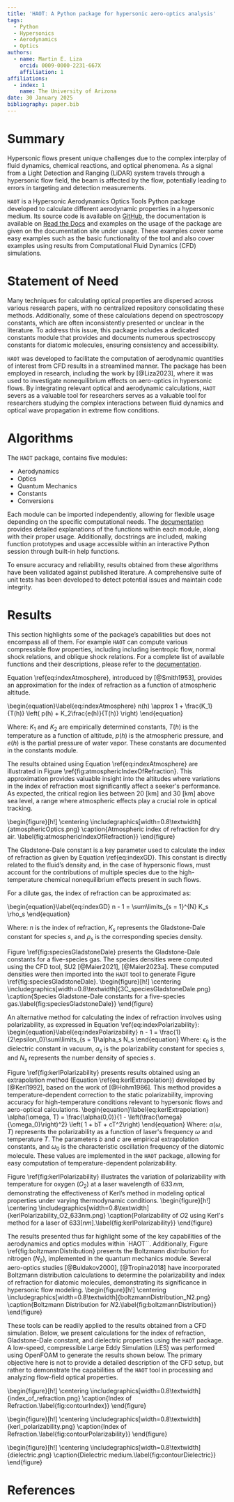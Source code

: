 ```yaml
---
title: 'HAOT: A Python package for hypersonic aero-optics analysis'
tags:
  - Python
  - Hypersonics 
  - Aerodynamics
  - Optics
authors:
  - name: Martin E. Liza
    orcid: 0009-0000-2231-667X
    affiliation: 1
affiliations:
  - index: 1
    name: The University of Arizona
date: 30 January 2025
bibliography: paper.bib
---
```


# Summary

Hypersonic flows present unique challenges due to the complex interplay of fluid dynamics, chemical reactions, and optical phenomena. As a signal from a Light Detection and Ranging (LiDAR) system travels through a hypersonic flow field, the beam is affected by the flow, potentially leading to errors in targeting and detection measurements.

`HAOT` is a Hypersonic Aerodynamics Optics Tools Python package developed to calculate different aerodynamic properties in a hypersonic medium. Its source code is available on [GitHub](https://github.com/mliza/HAOT), the documentation is available on [Read the Docs](https://haot.readthedocs.io/en/latest/) and examples on the usage of the package are given on the documentation site under usage. These examples cover some easy examples such as the basic functionality of the tool and also cover examples using results from Computational Fluid Dynamics (CFD) simulations. 

# Statement of Need

Many techniques for calculating optical properties are dispersed across various research papers, with no centralized repository consolidating these methods. Additionally, some of these calculations depend on spectroscopy constants, which are often inconsistently presented or unclear in the literature. To address this issue, this package includes a dedicated constants module that provides and documents numerous spectroscopy constants for diatomic molecules, ensuring consistency and accessibility.

`HAOT` was developed to facilitate the computation of aerodynamic quantities of interest from CFD results in a streamlined manner. The package has been employed in research, including the work by [@Liza2023], where it was used to investigate nonequilibrium effects on aero-optics in hypersonic flows. By integrating relevant optical and aerodynamic calculations, `HAOT` severs as a valuable tool for researchers serves as a valuable tool for researchers studying the complex interactions between fluid dynamics and optical wave propagation in extreme flow conditions. 

# Algorithms
The `HAOT` package, contains five modules:

- Aerodynamics
- Optics
- Quantum Mechanics
- Constants
- Conversions


Each module can be imported independently, allowing for flexible usage
depending on the specific computational needs. The [documentation](https://haot.readthedocs.io/en/latest/) provides detailed explanations of the functions within each module, along with their proper usage. Additionally, docstrings are included, making function prototypes and usage accessible within an interactive Python session through built-in help functions.

To ensure accuracy and reliability, results obtained from these algorithms have been validated against published literature. A comprehensive suite of unit tests has been developed to detect potential issues and maintain code integrity.

# Results 

This section highlights some of the package’s capabilities but does not encompass all of them. For example `HAOT` can compute various compressible flow properties, including including isentropic flow, normal shock relations, and oblique shock relations. For a complete list of available functions and their descriptions, please refer to the [documentation](https://haot.readthedocs.io/en/latest).

Equation \ref{eq:indexAtmosphere}, introduced by [@Smith1953], provides an approximation for the index of refraction as a function of atmospheric altitude.

\begin{equation}\label{eq:indexAtmosphere}
n(h) \approx 1 + \frac{K_1}{T(h)} \left( p(h) + K_2\frac{e(h)}{T(h)} \right) 
\end{equation}

Where: $K_1$ and $K_2$ are empirically determined constants, $T(h)$ is the temperature as a function of altitude, $p(h)$ is the atmospheric pressure, and $e(h)$ is the partial pressure of water vapor. These constants are documented in the constants module.

The results obtained using Equation \ref{eq:indexAtmosphere} are illustrated in Figure \ref{fig:atmosphericIndexOfRefraction}. This approximation provides valuable insight into the altitudes where variations in the index of refraction most significantly affect a seeker's performance. As expected, the critical region lies between $20~\mathrm{[km]}$ and $30~\mathrm{[km]}$ above sea level, a range where atmospheric effects play a crucial role in optical tracking. 

\begin{figure}[h!]
    \centering
    \includegraphics[width=0.8\textwidth]{atmosphericOptics.png}
    \caption{Atmospheric index of refraction for dry air. \label{fig:atmosphericIndexOfRefraction}}
\end{figure}

The Gladstone-Dale constant is a key parameter used to calculate the index of
refraction as given by Equation \ref{eq:indexGD}. This constant is directly related to the fluid’s density and, in the case of hypersonic flows, must account for the contributions of multiple species due to the high-temperature chemical nonequilibrium effects present in such flows.
 
 For a dilute gas, the index of refraction can be approximated as:

\begin{equation}\label{eq:indexGD}
n - 1 = \sum\limits_{s = 1}^{N} K_s \rho_s
\end{equation}

Where: $n$ is the index of refraction, $K_s$ represents the Gladstone-Dale
constant for species $s$, and $\rho_s$ is the corresponding species density. 

Figure \ref{fig:speciesGladstoneDale} presents the Gladstone-Dale constants for a five-species gas. The species densities were computed using the CFD tool, SU2 [@Maier2021], [@Maier2023a]. These computed densities were then imported into the `HAOT` tool to generate Figure \ref{fig:speciesGladstoneDale}.
\begin{figure}[h!]
    \centering
    \includegraphics[width=0.8\textwidth]{3C_speciesGladstoneDale.png}
    \caption{Species Gladstone-Dale constants for a five-species gas.\label{fig:speciesGladstoneDale}}
\end{figure}

An alternative method for calculating the index of refraction involves using polarizability, as expressed in Equation \ref{eq:indexPolarizability}:
\begin{equation}\label{eq:indexPolarizability}
    n - 1 = \frac{1}{2\epsilon_0}\sum\limits_{s = 1}\alpha_s N_s
\end{equation}
Where: $\epsilon_0$ is the dielectric constant in vacuum, $\alpha_s$ is the polarizability constant for species $s$, and $N_s$ represents the number density of species $s$.

Figure \ref{fig:kerlPolarizability} presents results obtained using an extrapolation method (Equation \ref{eq:kerlExtrapolation}) developed by [@Kerl1992], based on the work of [@Hohm1986]. This method provides a temperature-dependent correction to the static polarizability, improving accuracy for high-temperature conditions relevant to hypersonic flows and aero-optical calculations.
\begin{equation}\label{eq:kerlExtrapolation}
\alpha(\omega, T) = \frac{\alpha(0,0)}{1 - \left(\frac{\omega}{\omega_0}\right)^2} \left( 1 + bT + cT^2\right)
\end{equation}
Where: $\alpha(\omega, T)$ represents the polarizability as a function of
laser's frequency $\omega$ and temperature $T$. The parameters $b$ and $c$ are
empirical extrapolation constants, and $\omega_0$ is the characteristic oscillation frequency of the
diatomic molecule. These values are implemented in the `HAOT` package, allowing for easy computation of temperature-dependent polarizability.

Figure \ref{fig:kerlPolarizability} illustrates the variation of polarizability with temperature for oxygen $(O_2)$ at a laser wavelength of $633\, nm$, demonstrating the effectiveness of Kerl’s method in modeling optical properties under varying thermodynamic conditions.
\begin{figure}[h!]
    \centering
    \includegraphics[width=0.8\textwidth]{kerlPolarizability_O2_633nm.png}
    \caption{Polarizability of $O2$ using Kerl's method for a laser of
    $633[nm]$.\label{fig:kerlPolarizability}}
\end{figure}

The results presented thus far highlight some of the key capabilities of the aerodynamics and optics modules within `HAOT``. Additionally, Figure \ref{fig:boltzmannDistribution} presents the Boltzmann distribution for nitrogen $(N_2)$, implemented in the quantum mechanics module. Several aero-optics studies [@Buldakov2000], [@Tropina2018] have incorporated Boltzmann distribution calculations to determine the polarizability and index of refraction for diatomic molecules, demonstrating its significance in hypersonic flow modeling.
\begin{figure}[h!]
    \centering
    \includegraphics[width=0.8\textwidth]{boltzmannDistribution_N2.png}
    \caption{Boltzmann Distribution for $N2$.\label{fig:boltzmannDistribution}}
\end{figure}


These tools can be readily applied to the results obtained from a CFD simulation. Below, we present calculations for the index of refraction, Gladstone-Dale constant, and dielectric properties using the `HAOT` package. A low-speed, compressible Large Eddy Simulation (LES) was performed using OpenFOAM to generate the results shown below. The primary objective here is not to provide a detailed description of the CFD setup, but rather to demonstrate the capabilities of the `HAOT` tool in processing and analyzing flow-field optical properties.

\begin{figure}[h!]
    \centering
    \includegraphics[width=0.8\textwidth]{index_of_refraction.png}
    \caption{Index of Refraction.\label{fig:contourIndex}}
\end{figure}

\begin{figure}[h!]
    \centering
    \includegraphics[width=0.8\textwidth]{kerl_polarizability.png}
    \caption{Index of Refraction.\label{fig:contourPolarizability}}
\end{figure}

\begin{figure}[h!]
    \centering
    \includegraphics[width=0.8\textwidth]{dielectric.png}
    \caption{Dielectric medium.\label{fig:contourDielectric}}
\end{figure}

# References
